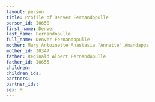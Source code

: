 ```yaml
---
layout: person
title: Profile of Denver Fernandopulle
person_id: I0658
first_name: Denver
last_name: Fernandopulle
full_name: Denver Fernandopulle
mother: Mary Antoinette Anastasia "Annette" Anandappa
mother_id: I0347
father: Reginald Albert Fernandopulle
father_id: I0655
children:
children_ids:
partners:
partner_ids:
sex: M
---
```


